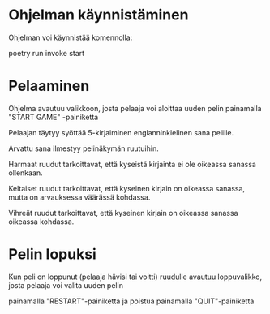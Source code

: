 # Ohjelman käynnistäminen
Ohjelman voi käynnistää komennolla:

poetry run invoke start

# Pelaaminen

Ohjelma avautuu valikkoon, josta pelaaja voi aloittaa uuden pelin painamalla "START GAME" -painiketta

Pelaajan täytyy syöttää 5-kirjaiminen englanninkielinen sana pelille. 

Arvattu sana ilmestyy pelinäkymän ruutuihin.

Harmaat ruudut tarkoittavat, että kyseistä kirjainta ei ole oikeassa sanassa ollenkaan.

Keltaiset ruudut tarkoittavat, että kyseinen kirjain on oikeassa sanassa, mutta on arvauksessa väärässä kohdassa.

Vihreät ruudut tarkoittavat, että kyseinen kirjain on oikeassa sanassa oikeassa kohdassa.

# Pelin lopuksi

Kun peli on loppunut (pelaaja hävisi tai voitti) ruudulle avautuu loppuvalikko, josta pelaaja voi valita uuden pelin

painamalla "RESTART"-painiketta ja poistua painamalla "QUIT"-painiketta
